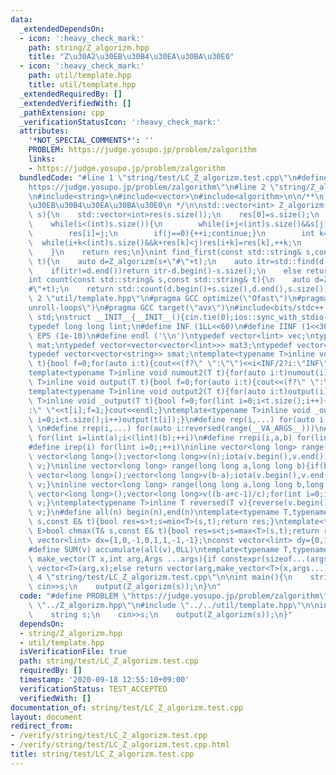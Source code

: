 ```yaml
---
data:
  _extendedDependsOn:
  - icon: ':heavy_check_mark:'
    path: string/Z_algorizm.hpp
    title: "Z\u30A2\u30EB\u30B4\u30EA\u30BA\u30E0"
  - icon: ':heavy_check_mark:'
    path: util/template.hpp
    title: util/template.hpp
  _extendedRequiredBy: []
  _extendedVerifiedWith: []
  _pathExtension: cpp
  _verificationStatusIcon: ':heavy_check_mark:'
  attributes:
    '*NOT_SPECIAL_COMMENTS*': ''
    PROBLEM: https://judge.yosupo.jp/problem/zalgorithm
    links:
    - https://judge.yosupo.jp/problem/zalgorithm
  bundledCode: "#line 1 \"string/test/LC_Z_algorizm.test.cpp\"\n#define PROBLEM \"\
    https://judge.yosupo.jp/problem/zalgorithm\"\n#line 2 \"string/Z_algorizm.hpp\"\
    \n#include<string>\n#include<vector>\n#include<algorithm>\n\n/**\n * @brief Z\u30A2\
    \u30EB\u30B4\u30EA\u30BA\u30E0\n */\n\nstd::vector<int> Z_algorizm(const std::string&\
    \ s){\n    std::vector<int>res(s.size());\n    res[0]=s.size();\n    int i=1,j=0;\n\
    \    while(i<(int)s.size()){\n        while(i+j<(int)s.size()&&s[j]==s[i+j])++j;\n\
    \        res[i]=j;\n        if(j==0){++i;continue;}\n        int k=1;\n      \
    \  while(i+k<(int)s.size()&&k+res[k]<j)res[i+k]=res[k],++k;\n        i+=k;j-=k;\n\
    \    }\n    return res;\n}\nint find_first(const std::string& s,const std::string&\
    \ t){\n    auto d=Z_algorizm(s+\"#\"+t);\n    auto itr=std::find(d.begin()+s.size(),d.end(),s.size());\n\
    \    if(itr!=d.end())return itr-d.begin()-s.size();\n    else return -1;\n}\n\
    int count(const std::string& s,const std::string& t){\n    auto d=Z_algorizm(s+\"\
    #\"+t);\n    return std::count(d.begin()+s.size(),d.end(),s.size());\n}\n#line\
    \ 2 \"util/template.hpp\"\n#pragma GCC optimize(\"Ofast\")\n#pragma GCC optimize(\"\
    unroll-loops\")\n#pragma GCC target(\"avx\")\n#include<bits/stdc++.h>\nusing namespace\
    \ std;\nstruct __INIT__{__INIT__(){cin.tie(0);ios::sync_with_stdio(false);cout<<fixed<<setprecision(15);}}__INIT__;\n\
    typedef long long lint;\n#define INF (1LL<<60)\n#define IINF (1<<30)\n#define\
    \ EPS (1e-10)\n#define endl ('\\n')\ntypedef vector<lint> vec;\ntypedef vector<vector<lint>>\
    \ mat;\ntypedef vector<vector<vector<lint>>> mat3;\ntypedef vector<string> svec;\n\
    typedef vector<vector<string>> smat;\ntemplate<typename T>inline void numout(T\
    \ t){bool f=0;for(auto i:t){cout<<(f?\" \":\"\")<<i<INF/2?i:\"INF\";f=1;}cout<<endl;}\n\
    template<typename T>inline void numout2(T t){for(auto i:t)numout(i);}\ntemplate<typename\
    \ T>inline void output(T t){bool f=0;for(auto i:t){cout<<(f?\" \":\"\")<<i;f=1;}cout<<endl;}\n\
    template<typename T>inline void output2(T t){for(auto i:t)output(i);}\ntemplate<typename\
    \ T>inline void _output(T t){bool f=0;for(lint i=0;i<t.size();i++){cout<<f?\"\"\
    :\" \"<<t[i];f=1;}cout<<endl;}\ntemplate<typename T>inline void _output2(T t){for(lint\
    \ i=0;i<t.size();i++)output(t[i]);}\n#define rep(i,...) for(auto i:range(__VA_ARGS__))\
    \ \n#define rrep(i,...) for(auto i:reversed(range(__VA_ARGS__)))\n#define repi(i,a,b)\
    \ for(lint i=lint(a);i<(lint)(b);++i)\n#define rrepi(i,a,b) for(lint i=lint(b)-1;i>=lint(a);--i)\n\
    #define irep(i) for(lint i=0;;++i)\ninline vector<long long> range(long long n){if(n<=0)return\
    \ vector<long long>();vector<long long>v(n);iota(v.begin(),v.end(),0LL);return\
    \ v;}\ninline vector<long long> range(long long a,long long b){if(b<=a)return\
    \ vector<long long>();vector<long long>v(b-a);iota(v.begin(),v.end(),a);return\
    \ v;}\ninline vector<long long> range(long long a,long long b,long long c){if((b-a+c-1)/c<=0)return\
    \ vector<long long>();vector<long long>v((b-a+c-1)/c);for(int i=0;i<(int)v.size();++i)v[i]=i?v[i-1]+c:a;return\
    \ v;}\ntemplate<typename T>inline T reversed(T v){reverse(v.begin(),v.end());return\
    \ v;}\n#define all(n) begin(n),end(n)\ntemplate<typename T,typename E>bool chmin(T&\
    \ s,const E& t){bool res=s>t;s=min<T>(s,t);return res;}\ntemplate<typename T,typename\
    \ E>bool chmax(T& s,const E& t){bool res=s<t;s=max<T>(s,t);return res;}\nconst\
    \ vector<lint> dx={1,0,-1,0,1,1,-1,-1};\nconst vector<lint> dy={0,1,0,-1,1,-1,1,-1};\n\
    #define SUM(v) accumulate(all(v),0LL)\ntemplate<typename T,typename ...Args>auto\
    \ make_vector(T x,int arg,Args ...args){if constexpr(sizeof...(args)==0)return\
    \ vector<T>(arg,x);else return vector(arg,make_vector<T>(x,args...));}\n#line\
    \ 4 \"string/test/LC_Z_algorizm.test.cpp\"\n\nint main(){\n    string s;\n   \
    \ cin>>s;\n    output(Z_algorizm(s));\n}\n"
  code: "#define PROBLEM \"https://judge.yosupo.jp/problem/zalgorithm\"\n#include\
    \ \"../Z_algorizm.hpp\"\n#include \"../../util/template.hpp\"\n\nint main(){\n\
    \    string s;\n    cin>>s;\n    output(Z_algorizm(s));\n}"
  dependsOn:
  - string/Z_algorizm.hpp
  - util/template.hpp
  isVerificationFile: true
  path: string/test/LC_Z_algorizm.test.cpp
  requiredBy: []
  timestamp: '2020-09-18 12:55:10+09:00'
  verificationStatus: TEST_ACCEPTED
  verifiedWith: []
documentation_of: string/test/LC_Z_algorizm.test.cpp
layout: document
redirect_from:
- /verify/string/test/LC_Z_algorizm.test.cpp
- /verify/string/test/LC_Z_algorizm.test.cpp.html
title: string/test/LC_Z_algorizm.test.cpp
---
```

